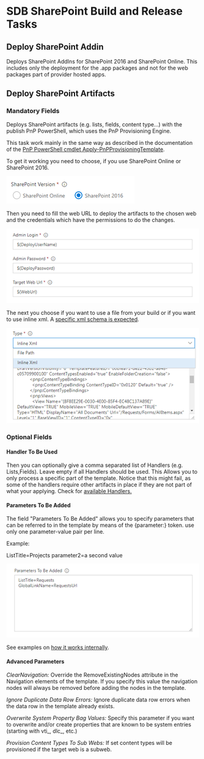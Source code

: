 # SDB SharePoint Build and Release Tasks

## Deploy SharePoint Addin

Deploys SharePoint AddIns for SharePoint 2016 and SharePoint Online.
This includes only the deployment for the .app packages and not for the web packages part of provider hosted apps.

## Deploy SharePoint Artifacts
 
### Mandatory Fields
Deploys SharePoint artifacts (e.g. lists, fields, content type...) with the publish PnP PowerShell, which uses the PnP Provisioning Engine.

This task work mainly in the same way as described in the documentation of the [PnP PowerShell cmdlet Apply-PnPProvisioningTemplate](https://github.com/SharePoint/PnP-PowerShell/blob/master/Documentation/ApplyPnPProvisioningTemplate.md).

To get it working you need to choose, if you use SharePoint Online or SharePoint 2016.

![SharePoint Choice](images/deploySpArtifacts01.png)

Then you need to fill the web URL to deploy the artifacts to the chosen web and the credentials which have the permissions to do the changes.

![Mandatory Fields](images/deploySpArtifacts02.png)

The next you choose if you want to use a file from your build or if you want to use inline xml. A [specific xml schema is expected](https://github.com/SharePoint/PnP-Provisioning-Schema/blob/master/ProvisioningSchema-2016-05.md).

![Type of Input](images/deploySpArtifacts04.png)

### Optional Fields

#### Handler To Be Used

Then you can optionally give a comma separated list of Handlers (e.g. Lists,Fields). Leave empty if all Handlers should be used. This Allows you to only process a specific part of the template. Notice that this might fail, as some of the handlers require other artifacts in place if they are not part of what your applying. Check for [available Handlers.](https://msdn.microsoft.com/en-us/pnp_sites_core/officedevpnp.core.framework.provisioning.model.handlers)

#### Parameters To Be Added

The field "Parameters To Be Added" allows you to specify parameters that can be referred to in the template by means of the {parameter:} token. use only one parameter-value pair per line.

Example:

ListTitle=Projects
parameter2=a second value 

![Parameters](images/deploySpArtifacts03.png)

See examples on [how it works internally](https://github.com/SharePoint/PnP-PowerShell/blob/master/Documentation/ApplyPnPProvisioningTemplate.md#example-3).

#### Advanced Parameters

_ClearNavigation:_ Override the RemoveExistingNodes attribute in the Navigation elements of the template. If you specify this value the navigation nodes will always be removed before adding the nodes in the template.

_Ignore Duplicate Data Row Errors:_ Ignore duplicate data row errors when the data row in the template already exists.

_Overwrite System Property Bag Values:_ Specify this parameter if you want to overwrite and/or create properties that are known to be system entries (starting with vti_, dlc_, etc.)

_Provision Content Types To Sub Webs:_ If set content types will be provisioned if the target web is a subweb.
















